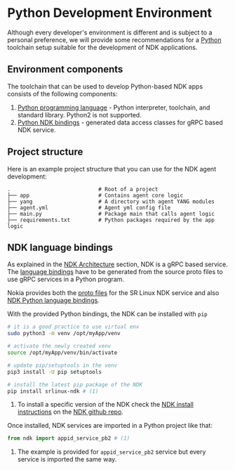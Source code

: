 # Python Development Environment

Although every developer's environment is different and is subject to a personal preference, we will provide some recommendations for a [Python](https://www.python.org/) toolchain setup suitable for the development of NDK applications.

## Environment components

The toolchain that can be used to develop Python-based NDK apps consists of the following components:

1. [Python programming language](https://www.python.org/downloads/) - Python interpreter, toolchain, and standard library. Python2 is not supported.
2. [Python NDK bindings](https://github.com/nokia/srlinux-ndk-py) - generated data access classes for gRPC based NDK service.

## Project structure

Here is an example project structure that you can use for the NDK agent development:

```
.                            # Root of a project
├── app                      # Contains agent core logic
├── yang                     # A directory with agent YANG modules
├── agent.yml                # Agent yml config file
├── main.py                  # Package main that calls agent logic
├── requirements.txt         # Python packages required by the app logic
```

## NDK language bindings

As explained in the [NDK Architecture](../../architecture.md) section, NDK is a gRPC based service. The [language bindings](https://grpc.io/docs/languages/python/quickstart/) have to be generated from the source proto files to use gRPC services in a Python program.

Nokia provides both the [proto files](https://github.com/nokia/srlinux-ndk-protobufs) for the SR Linux NDK service and also [NDK Python language bindings](https://github.com/nokia/srlinux-ndk-py).

With the provided Python bindings, the NDK can be installed with `pip`

```bash
# it is a good practice to use virtual env
sudo python3 -m venv /opt/myApp/venv

# activate the newly created venv
source /opt/myApp/venv/bin/activate

# update pip/setuptools in the venv
pip3 install -U pip setuptools

# install the latest pip package of the NDK
pip install srlinux-ndk # (1)
```

1. To install a specific version of the NDK check the [NDK install instructions](https://github.com/nokia/srlinux-ndk-py#installation) on the [NDK github repo](https://github.com/nokia/srlinux-ndk-py).

Once installed, NDK services are imported in a Python project like that:

```python
from ndk import appid_service_pb2 # (1)
```

1. The example is provided for `appid_service_pb2` service but every service is imported the same way.
